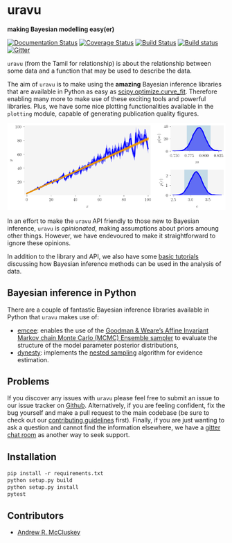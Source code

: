 # uravu

**making Bayesian modelling easy(er)**


[![Documentation Status](https://readthedocs.org/projects/uravu/badge/?version=latest)](https://uravu.readthedocs.io/en/latest/?badge=latest)
[![Coverage Status](https://coveralls.io/repos/github/arm61/uravu/badge.svg?branch=master)](https://coveralls.io/github/arm61/uravu?branch=master)
[![Build Status](https://travis-ci.org/arm61/uravu.svg?branch=master)](https://travis-ci.org/arm61/uravu)
[![Build status](https://ci.appveyor.com/api/projects/status/eo426m99lmkbh5rx?svg=true)](https://ci.appveyor.com/project/arm61/uravu)
[![Gitter](https://badges.gitter.im/uravu/community.svg)](https://gitter.im/uravu/community?utm_source=badge&utm_medium=badge&utm_campaign=pr-badge)

``uravu`` (from the Tamil for relationship) is about the relationship between some data and a function that may be used to describe the data. 

The aim of ``uravu`` is to make using the **amazing** Bayesian inference libraries that are available in Python as easy as [scipy.optimize.curve_fit](https://docs.scipy.org/doc/scipy/reference/generated/scipy.optimize.curve_fit.html).
Therefore enabling many more to make use of these exciting tools and powerful libraries.
Plus, we have some nice plotting functionalities available in the `plotting` module, capable of generating publication quality figures.

![An example of the type of figures that uravu can produce. Showing straight line distribution with increasing uncertainty.](./docs/source/sample_fig.png)

In an effort to make the ``uravu`` API friendly to those new to Bayesian inference, ``uravu`` is *opinionated*, making assumptions about priors amoung other things. 
However, we have endevoured to make it straightforward to ignore these opinions.

In addition to the library and API, we also have some [basic tutorials](https://uravu.readthedocs.io/en/latest/tutorials.html) discussing how Bayesian inference methods can be used in the analysis of data. 

## Bayesian inference in Python

There are a couple of fantastic Bayesian inference libraries available in Python that `uravu` makes use of:

- [emcee](https://emcee.readthedocs.io/): enables the use of the [Goodman & Weare’s Affine Invariant Markov chain Monte Carlo (MCMC) Ensemble sampler](https://doi.org/10.2140/camcos.2010.5.65) to evaluate the structure of the model parameter posterior distributions,
- [dynesty](https://dynesty.readthedocs.io/): implements the [nested sampling](https://doi.org/10.1063/1.1835238) algorithm for evidence estimation.

## Problems

If you discover any issues with `uravu` please feel free to submit an issue to our issue tracker on [Github](https://github.com/arm61/uravu). 
Alternatively, if you are feeling confident, fix the bug yourself and make a pull request to the main codebase (be sure to check out our [contributing guidelines](https://github.com/arm61/uravu/CONTRIBUTING.md) first). 
Finally, if you are just wanting to ask a question and cannot find the information elsewhere, we have a [gitter chat room](https://gitter.im/uravu/community?utm_source=share-link&utm_medium=link&utm_campaign=share-link) as another way to seek support. 

## Installation

```
pip install -r requirements.txt
python setup.py build
python setup.py install 
pytest
```

## Contributors 

- [Andrew R. McCluskey](armccluskey.com)